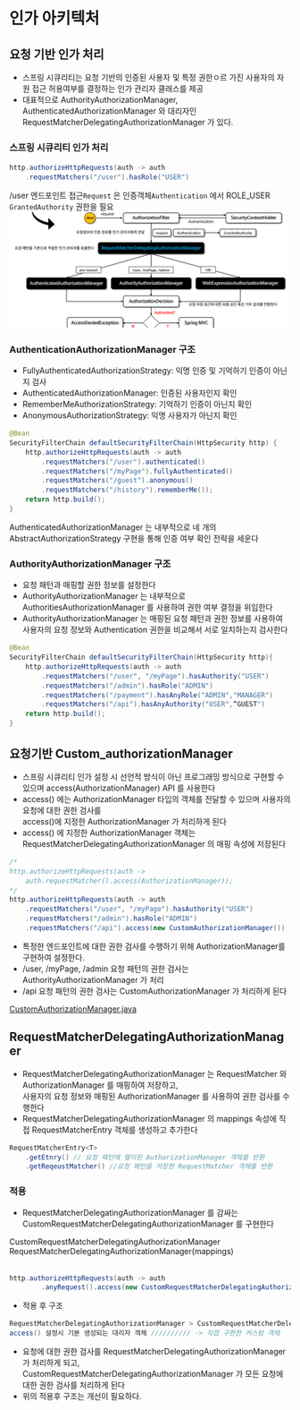 # 인가 아키텍처

## 요청 기반 인가 처리
- 스프링 시큐리티는 요청 기반의 인증된 사용자 및 특정 권한ㅇ르 가진 사용자의 자원 접근 허용여부를 결정하는 인가 관리자 클래스를 제공
- 대표적으로 AuthorityAuthorizationManager, AuthenticatedAuthorizationManager 와 대리자인    
RequestMatcherDelegatingAuthorizationManager 가 있다.

### 스프링 시큐리티 인가 처리
```java
http.authorizeHttpRequests(auth -> auth
    .requestMatchers("/user").hasRole("USER")
```
/user 엔드포인트 접근```Request``` 은 인증객체```Authentication``` 에서 ROLE_USER ```GrantedAuthority``` 권한을 필요
![img](/img/springSecurity.png)

### AuthenticationAuthorizationManager 구조
- FullyAuthenticatedAuthorizationStrategy: 익명 인증 및 기억하기 인증이 아닌지 검사
- AuthenticatedAuthorizationManager: 인증된 사용자인지 확인
- RememberMeAuthorizationStrategy: 기억하기 인증이 아닌지 확인
- AnonymousAuthorizationStrategy: 익명 사용자가 아닌지 확인   
```java
@Bean
SecurityFilterChain defaultSecurityFilterChain(HttpSecurity http) {
    http.authorizeHttpRequests(auth -> auth
        .requestMatchers("/user").authenticated()
        .requestMatchers("/myPage").fullyAuthenticated()
        .requestMatchers("/guest").anonymous()
        .requestMatchers("/history").rememberMe());
    return http.build();
}
```
AuthenticatedAuthorizationManager 는 내부적으로 네 개의 AbstractAuthorizationStrategy 구현을 통해 인증 여부 확인 전략을 세운다

### AuthorityAuthorizationManager 구조
- 요청 패턴과 매핑할 권한 정보를 설정한다
- AuthorityAuthorizationManager 는 내부적으로 AuthoritiesAuthorizationManager 를 사용하여 권한 여부 결정을 위임한다
- AuthorityAuthorizationManager 는 매핑된 요청 패턴과 권한 정보를 사용하여   
  사용자의 요청 정보와 Authentication 권한을 비교해서 서로 일치하는지 검사한다
```java
@Bean
SecurityFilterChain defaultSecurityFilterChain(HttpSecurity http){
    http.authorizeHttpRequests(auth -> auth
        .requestMatchers("/user", "/myPage").hasAuthority("USER")
        .requestMatchers("/admin").hasRole("ADMIN")
        .requestMatchers("/payment").hasAnyRole("ADMIN","MANAGER")
        .requestMatchers("/api").hasAnyAuthority("USER",“GUEST")
    return http.build();
}
```
## 요청기반 Custom_authorizationManager

- 스프링 시큐리티 인가 설정 시 선언적 방식이 아닌 프로그래밍 방식으로 구현할 수 있으며 access(AuthorizationManager) API 를 사용한다
- access() 에는 AuthorizationManager<RequestAuthorizationContext> 타입의 객체를 전달할 수 있으며 사용자의 요청에 대한 권한 검사를    
access()에 지정한 AuthorizationManager 가 처리하게 된다
- access() 에 지정한 AuthorizationManager 객체는 RequestMatcherDelegatingAuthorizationManager 의 매핑 속성에 저장된다

```java
/*
http.authorizeHttpRequests(auth ->
    auth.requestMatcher().access(AuthorizationManager));
*/
http.authorizeHttpRequests(auth -> auth
    .requestMatchers("/user", "/myPage").hasAuthority("USER")
    .requestMatchers("/admin").hasRole("ADMIN")
    .requestMatchers("/api").access(new CustomAuthorizationManager())
```
- 특정한 엔드포인트에 대한 권한 검사를 수행하기 위해 AuthorizationManager를 구현하여 설정한다.
- /user, /myPage, /admin 요청 패턴의 권한 검사는 AuthorityAuthorizationManager 가 처리
- /api 요청 패턴의 권한 검사는 CustomAuthorizationManager 가 처리하게 된다   

[CustomAuthorizationManager.java](/src/main/java/com/spring/security/CustomAuthorizationManager.java)

## RequestMatcherDelegatingAuthorizationManager
- RequestMatcherDelegatingAuthorizationManager 는 RequestMatcher 와 AuthorizationManager 를 매핑하여 저장하고,   
  사용자의 요청 정보와 매핑된 AuthorizationManager 를 사용하여 권한 검사를 수행한다
- RequestMatcherDelegatingAuthorizationManager 의 mappings 속성에 직접 RequestMatcherEntry 객체를 생성하고 추가한다

```java
RequestMatcherEntry<T>
    .getEtnry() // 요청 패턴에 맾이된 AuthorizationManager 객체를 반환
    .getReqeustMatcher() //요청 패턴을 저장한 RequestMatcher 객체를 반환
```

### 적용
- RequestMatcherDelegatingAuthorizationManager 를 감싸는 CustomRequestMatcherDelegatingAuthorizationManager 를 구현한다   

CustomRequestMatcherDelegatingAuthorizationManager   
RequestMatcherDelegatingAuthorizationManager(mappings)   

```java

http.authorizeHttpRequests(auth -> auth
        .anyRequest().access(new CustomRequestMatcherDelegatingAuthorizationManager());
```
- 적용 후 구조
```java
RequestMatcherDelegatingAuthorizationManager > CustomRequestMatcherDelegatingAuthorizationManager > CustomAuthorizationManager   
access() 설정시 기본 생성되는 대리자 객체 ////////// -> 직접 구현한 커스텀 객체
```
- 요청에 대한 권한 검사를 RequestMatcherDelegatingAuthorizationManager 가 처리하게 되고,   
  CustomRequestMatcherDelegatingAuthorizationManager 가 모든 요청에 대한 권한 검사를 처리하게 된다
- 위의 적용후 구조는 개선이 필요하다.